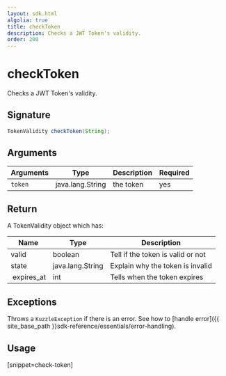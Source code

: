 ```yaml
---
layout: sdk.html
algolia: true
title: checkToken
description: Checks a JWT Token's validity.
order: 200
---
```


# checkToken

Checks a JWT Token's validity.

## Signature

```java
TokenValidity checkToken(String);
```

## Arguments

| Arguments    | Type    | Description | Required
|--------------|---------|-------------|----------
| ``token`` | java.lang.String | the token    | yes

## Return

A TokenValidity object which has:

| Name                | Type    | Description                                                                                                      
| ------------------- | ------- | -----------------------------------
| valid               | boolean | Tell if the token is valid or not
| state               | java.lang.String  | Explain why the token is invalid
| expires_at          | int     | Tells when the token expires

## Exceptions

Throws a `KuzzleException` if there is an error. See how to [handle error]({{ site_base_path }}sdk-reference/essentials/error-handling).

## Usage

[snippet=check-token]

